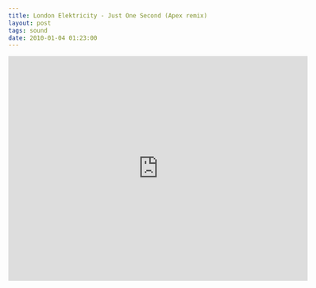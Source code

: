 ```yaml
---
title: London Elektricity - Just One Second (Apex remix)
layout: post
tags: sound
date: 2010-01-04 01:23:00
---
```

<iframe width="603" height="452" src="https://www.youtube.com/embed/X70glX8WKoM" frameborder="0" allowfullscreen="true"></iframe>
